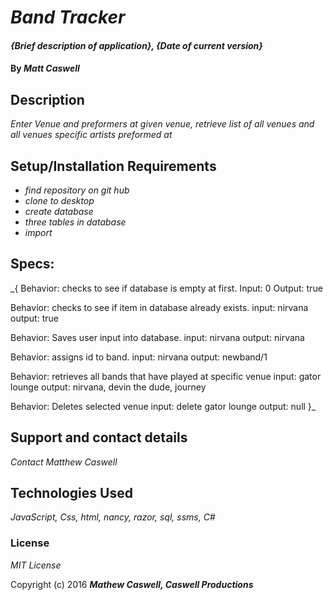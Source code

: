 # _Band Tracker_

#### _{Brief description of application}, {Date of current version}_

#### By _**Matt Caswell**_

## Description

_Enter Venue and preformers at given venue, retrieve list of all venues and all venues specific artists preformed at_

## Setup/Installation Requirements

* _find repository on git hub_
* _clone to desktop_
* _create database_
* _three tables in database_
* _import_

## Specs:

_{
  Behavior: checks to see if database is empty at first.
  Input: 0
  Output: true

  Behavior: checks to see if item in database already exists.
  input: nirvana
  output: true

  Behavior: Saves user input into database.
  input: nirvana
  output: nirvana

  Behavior: assigns id to band.
  input: nirvana
  output: newband/1

  Behavior: retrieves all bands that have played at specific venue
  input: gator lounge
  output: nirvana, devin the dude, journey

  Behavior: Deletes selected venue
  input: delete gator lounge
  output: null
}_

## Support and contact details

_Contact Matthew Caswell_

## Technologies Used

_JavaScript, Css, html, nancy, razor, sql, ssms, C#_

### License

*MIT License*

Copyright (c) 2016 **_Mathew Caswell, Caswell Productions_**
